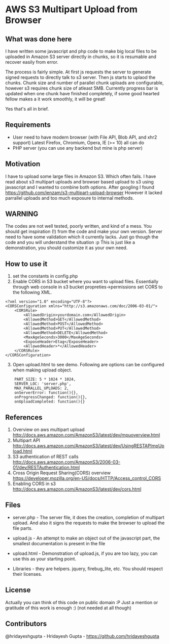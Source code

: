 AWS S3 Multipart Upload from Browser
====================================

What was done here
------------------
I have written some javascript and php code to make big local files to
be uploaded in Amazon S3 server directly in chunks, so it is
resumable and recover easily from error.

The process is fairly simple. At first js requests the server to generate signed requests to directly talk to s3 server.
Then js starts to uplaod the chunks. Chunk size and number of parallel chunk uploads are configurable, however s3 requires chunk size of atleast 5MB.
Currently progress bar is updated when one chunk have finished completely, if
some good hearted fellow makes a it work smoothly, it will be great!

Yes that's all in brief.

Requirements
------------
* User need to have modern browser (with File API, Blob API, and xhr2 support)
Latest Firefox, Chromium, Opera, IE (>= 10) all can do
* PHP server (you can use any backend but mine is php server)

Motivation
----------
I have to upload some large files in Amazon S3. Which often fails. I have read about s3 multipart uploads and browser based upload to s3 using javascript and I wanted to combine both options.
After googling I found https://github.com/ienzam/s3-multipart-upload-browser However it lacked parrallel uploads and too much exposure to internal methods.

WARNING
-------
The codes are not well tested, poorly written, and kind of a mess.
You should get inspiration (!) from the code and make your own version.
Server need to have some validation which it currently lacks. Just go
though the code and you will understand the situation :p
This is just like a demonstration, you should customize it as your own
need.

How to use it
-------------
1. set the constants in config.php
2. Enable CORS in S3 bucket where you want to upload files. Essentially through web console in s3 bucket propreties->permissions set CORS to the following XML.
```
<?xml version="1.0" encoding="UTF-8"?>
<CORSConfiguration xmlns="http://s3.amazonaws.com/doc/2006-03-01/">
    <CORSRule>
        <AllowedOrigin>yourdomain.com</AllowedOrigin>
        <AllowedMethod>GET</AllowedMethod>
        <AllowedMethod>POST</AllowedMethod>
        <AllowedMethod>PUT</AllowedMethod>
        <AllowedMethod>DELETE</AllowedMethod>
        <MaxAgeSeconds>3000</MaxAgeSeconds>
        <ExposeHeader>Etag</ExposeHeader>
        <AllowedHeader>*</AllowedHeader>
    </CORSRule>
</CORSConfiguration>
```

3. Open upload.html to see demo.
Following are options can be configured when making upload object.
```
	PART_SIZE: 5 * 1024 * 1024,
	SERVER_LOC: 'server.php',
	MAX_PARALLEL_UPLOADS: 2,
	onServerError: function(){},
	onProgressChanged: function(){},
	onUploadCompleted: function(){}
```

References
-------------
1. Overview on aws multipart upload http://docs.aws.amazon.com/AmazonS3/latest/dev/mpuoverview.html
2. Multipart API http://docs.aws.amazon.com/AmazonS3/latest/dev/UsingRESTAPImpUpload.html
3. S3 authentication of REST calls http://docs.aws.amazon.com/AmazonS3/2006-03-01/dev/RESTAuthentication.html
4. Cross Origin Request Sharing(CORS) overview https://developer.mozilla.org/en-US/docs/HTTP/Access_control_CORS
5. Enabling CORS in s3 http://docs.aws.amazon.com/AmazonS3/latest/dev/cors.html

Files
-----

* server.php - The server file, it does the creation, completion of
multipart upload. And also it signs the requests to make the browser to
upload the file parts.

* upload.js - An attempt to make an object out of the javascript part,
the smallest documentation is present in the file

* upload.html - Demonstration of upload.js, if you are too lazy, you can
use this as your starting point.

* Libraries - they are helpers. jquery, firebug_lite, etc. You should
respect their licenses.

License
-------
Actually you can think of this code on public domain :P
Just a mention or gratitude of this work is enough :)
(not needed at all though)

Contributors
------------
@hridayeshgupta - Hridayesh Gupta - https://github.com/hridayeshgupta
